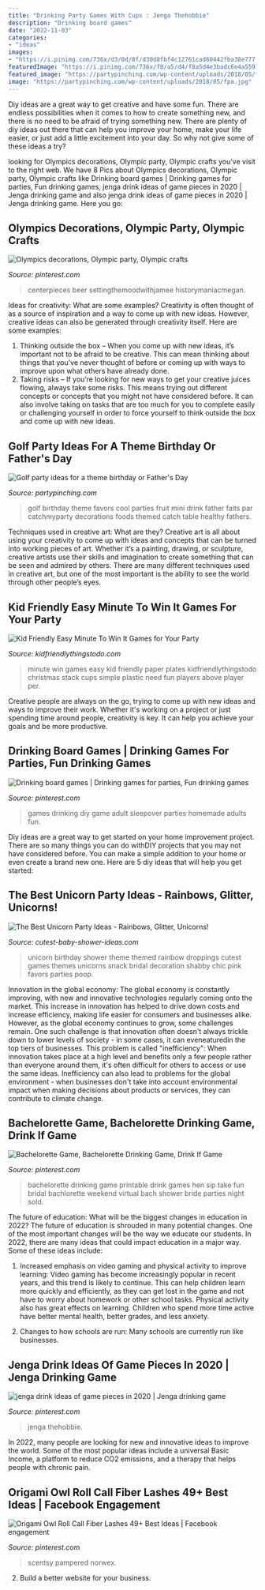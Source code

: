 ```yaml
---
title: "Drinking Party Games With Cups : Jenga Thehobbie"
description: "Drinking board games"
date: "2022-11-03"
categories:
- "ideas"
images:
- "https://i.pinimg.com/736x/d3/0d/8f/d30d8fbf4c12761cad60442fba38e777.jpg"
featuredImage: "https://i.pinimg.com/736x/f8/a5/d4/f8a5d4e3badc6e4a5591d592653822fc.jpg"
featured_image: "https://partypinching.com/wp-content/uploads/2018/05/fpa.jpg"
image: "https://partypinching.com/wp-content/uploads/2018/05/fpa.jpg"
---
```



Diy ideas are a great way to get creative and have some fun. There are endless possibilities when it comes to how to create something new, and there is no need to be afraid of trying something new. There are plenty of diy ideas out there that can help you improve your home, make your life easier, or just add a little excitement into your day. So why not give some of these ideas a try?

	

		
looking for Olympics decorations, Olympic party, Olympic crafts you've visit to the right web. We have 8 Pics about Olympics decorations, Olympic party, Olympic crafts like Drinking board games | Drinking games for parties, Fun drinking games, jenga drink ideas of game pieces in 2020 | Jenga drinking game and also jenga drink ideas of game pieces in 2020 | Jenga drinking game. Here you go:
		
    
## Olympics Decorations, Olympic Party, Olympic Crafts

<img loading=lazy src="https://i.pinimg.com/736x/7d/f3/17/7df31769eb10ee34b390d6c231724771.jpg" onerror="this.onerror=null;this.src='https://tse1.mm.bing.net/th?id=OIP.h8Ky5M-kO2auYQBkTGPqIAHaJ3&amp;pid=15.1';" alt="Olympics decorations, Olympic party, Olympic crafts">

_Source: pinterest.com_

>centerpieces beer settingthemoodwithjamee historymaniacmegan. 

	

Ideas for creativity: What are some examples?
Creativity is often thought of as a source of inspiration and a way to come up with new ideas. However, creative ideas can also be generated through creativity itself. Here are some examples: 
1. Thinking outside the box – When you come up with new ideas, it’s important not to be afraid to be creative. This can mean thinking about things that you’ve never thought of before or coming up with ways to improve upon what others have already done. 
2. Taking risks – If you’re looking for new ways to get your creative juices flowing, always take some risks. This means trying out different concepts or concepts that you might not have considered before. It can also involve taking on tasks that are too much for you to complete easily or challenging yourself in order to force yourself to think outside the box and come up with new ideas.

    
## Golf Party Ideas For A Theme Birthday Or Father&#039;s Day

<img loading=lazy src="https://partypinching.com/wp-content/uploads/2018/05/fpa.jpg" onerror="this.onerror=null;this.src='https://tse1.mm.bing.net/th?id=OIP.OvOyl0ZFWCIX9lnwo2-uLAHaLK&amp;pid=15.1';" alt="Golf party ideas for a theme birthday or Father&#039;s Day">

_Source: partypinching.com_

>golf birthday theme favors cool parties fruit mini drink father faits par catchmyparty decorations foods themed catch table healthy fathers. 

	

Techniques used in creative art: What are they?
Creative art is all about using your creativity to come up with ideas and concepts that can be turned into working pieces of art. Whether it’s a painting, drawing, or sculpture, creative artists use their skills and imagination to create something that can be seen and admired by others. There are many different techniques used in creative art, but one of the most important is the ability to see the world through other people’s eyes.

    
## Kid Friendly Easy Minute To Win It Games For Your Party

<img loading=lazy src="https://i1.wp.com/kidfriendlythingstodo.com/wp-content/uploads/2016/11/1403-minute-to-win-it.jpg?resize=735%2C1190" onerror="this.onerror=null;this.src='https://tse4.mm.bing.net/th?id=OIP.A87k5Z3m0hYVa3CEGMi1iQHaL_&amp;pid=15.1';" alt="Kid Friendly Easy Minute To Win It Games for Your Party">

_Source: kidfriendlythingstodo.com_

>minute win games easy kid friendly paper plates kidfriendlythingstodo christmas stack cups simple plastic need fun players above player per. 

	

Creative people are always on the go, trying to come up with new ideas and ways to improve their work. Whether it's working on a project or just spending time around people, creativity is key. It can help you achieve your goals and be more productive.

    
## Drinking Board Games | Drinking Games For Parties, Fun Drinking Games

<img loading=lazy src="https://i.pinimg.com/736x/f8/a5/d4/f8a5d4e3badc6e4a5591d592653822fc.jpg" onerror="this.onerror=null;this.src='https://tse1.mm.bing.net/th?id=OIP.TFwVw_6GsCr0kSMc7ux31AHaNJ&amp;pid=15.1';" alt="Drinking board games | Drinking games for parties, Fun drinking games">

_Source: pinterest.com_

>games drinking diy game adult sleepover parties homemade adults fun. 

	

Diy ideas are a great way to get started on your home improvement project. There are so many things you can do withDIY projects that you may not have considered before. You can make a simple addition to your home or even create a brand new one. Here are 5 diy ideas that will help you get started:

    
## The Best Unicorn Party Ideas - Rainbows, Glitter, Unicorns!

<img loading=lazy src="http://www.cutest-baby-shower-ideas.com/images/unicorndroppings.jpg" onerror="this.onerror=null;this.src='https://tse4.mm.bing.net/th?id=OIP.YiB-SpoXXmJLUzPhPXtNgQHaLH&amp;pid=15.1';" alt="The Best Unicorn Party Ideas - Rainbows, Glitter, Unicorns!">

_Source: cutest-baby-shower-ideas.com_

>unicorn birthday shower theme themed rainbow droppings cutest games themes unicorns snack bridal decoration shabby chic pink favors parties poop. 

	

Innovation in the global economy:
The global economy is constantly improving, with new and innovative technologies regularly coming onto the market. This increase in innovation has helped to drive down costs and increase efficiency, making life easier for consumers and businesses alike. However, as the global economy continues to grow, some challenges remain. One such challenge is that innovation often doesn't always trickle down to lower levels of society - in some cases, it can eveneaturedin the top tiers of businesses. This problem is called "inefficiency": When innovation takes place at a high level and benefits only a few people rather than everyone around them, it's often difficult for others to access or use the same ideas. Inefficiency can also lead to problems for the global environment - when businesses don't take into account environmental impact when making decisions about products or services, they can contribute to climate change.

    
## Bachelorette Game, Bachelorette Drinking Game, Drink If Game

<img loading=lazy src="https://i.pinimg.com/736x/0f/6c/0c/0f6c0c40b56bf3aada000efa7af9fe5d--bachelorette-drinking-games-bachelorette-weekend.jpg" onerror="this.onerror=null;this.src='https://tse2.mm.bing.net/th?id=OIP.suOFiiPOg46TuX-xqQlz1AHaKX&amp;pid=15.1';" alt="Bachelorette Game, Bachelorette Drinking Game, Drink If Game">

_Source: pinterest.com_

>bachelorette drinking game printable drink games hen sip take fun bridal bachlorette weekend virtual bach shower bride parties night sold. 

	

The future of education: What will be the biggest changes in education in 2022?
The future of education is shrouded in many potential changes. One of the most important changes will be the way we educate our students. In 2022, there are many ideas that could impact education in a major way. Some of these ideas include: 
1) Increased emphasis on video gaming and physical activity to improve learning: Video gaming has become increasingly popular in recent years, and this trend is likely to continue. This can help children learn more quickly and efficiently, as they can get lost in the game and not have to worry about homework or other school tasks. Physical activity also has great effects on learning. Children who spend more time active have better mental health, better grades, and less anxiety. 

2) Changes to how schools are run: Many schools are currently run like businesses.

    
## Jenga Drink Ideas Of Game Pieces In 2020 | Jenga Drinking Game

<img loading=lazy src="https://i.pinimg.com/736x/10/ef/4d/10ef4d738318e7973a955f09741b6ade.jpg" onerror="this.onerror=null;this.src='https://tse2.mm.bing.net/th?id=OIP.zcw0DMQesvL__Axzw0JWwAHaJ3&amp;pid=15.1';" alt="jenga drink ideas of game pieces in 2020 | Jenga drinking game">

_Source: pinterest.com_

>jenga thehobbie. 

	

In 2022, many people are looking for new and innovative ideas to improve the world. Some of the most popular ideas include a universal Basic Income, a platform to reduce CO2 emissions, and a therapy that helps people with chronic pain.

    
## Origami Owl Roll Call Fiber Lashes 49+ Best Ideas | Facebook Engagement

<img loading=lazy src="https://i.pinimg.com/736x/d3/0d/8f/d30d8fbf4c12761cad60442fba38e777.jpg" onerror="this.onerror=null;this.src='https://tse4.mm.bing.net/th?id=OIP.PLhtXn75AXQA9vFKd_cbyAAAAA&amp;pid=15.1';" alt="Origami Owl Roll Call Fiber Lashes 49+ Best Ideas | Facebook engagement">

_Source: pinterest.com_

>scentsy pampered norwex. 

	

2. Build a better website for your business. 

